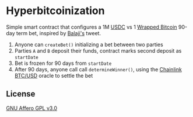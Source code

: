 # Hyperbitcoinization

Simple smart contract that configures a 1M [USDC](https://www.circle.com/en/usdc) vs 1 [Wrapped Bitcoin](https://wbtc.network/) 90-day term bet, inspired by [Balaji's](https://twitter.com/balajis/status/1636827051419389952) tweet.

1. Anyone can `createBet()` initializing a bet between two parties
2. Parties `A` and `B` deposit their funds, contract marks second deposit as `startDate`
3. Bet is frozen for 90 days from `startDate`
4. After 90 days, anyone call call `determineWinner()`, using the [Chainlink BTC/USD](https://data.chain.link/ethereum/mainnet/crypto-usd/btc-usd) oracle to settle the bet

## License

[GNU Affero GPL v3.0]()
